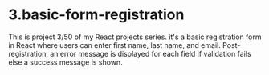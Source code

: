 # 3.basic-form-registration
This is project 3/50 of my React projects series. it's a basic registration form in React where users can enter first name, last name, and email. Post-registration, an error message is displayed for each field if validation fails else a success message is shown.
